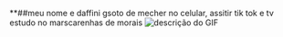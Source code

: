 **##meu nome e daffini gsoto de mecher no celular, assitir tik tok e tv
estudo no marscarenhas de morais
          ![descrição do GIF](https://i.gifer.com/origin/43/43d799f7d93fc9eb83522b56a87bb97c_w200.gif)                                                   

